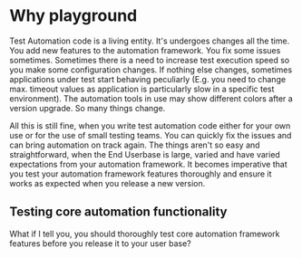 # Why playground

Test Automation code is a living entity. It's undergoes changes all the time. You add new features to the automation framework. You fix some issues sometimes. Sometimes there is a need to increase test execution speed so you make some configuration changes. If nothing else changes, sometimes applications under test start behaving peculiarly (E.g. you need to change max. timeout values as application is particularly slow in a specific test environment). The automation tools in use may show different colors after a version upgrade. So many things change.

All this is still fine, when you write test automation code either for your own use or for the use of small testing teams. You can quickly fix the issues and can bring automation on track again. The things aren't so easy and straightforward, when the End Userbase is large, varied and have varied expectations from your automation framework. It becomes imperative that you test your automation framework features thoroughly and ensure it works as expected when you release a new version.

## Testing core automation functionality

What if I tell you, you should thoroughly test core automation framework features before you release it to your user base?
